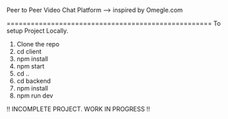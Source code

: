 Peer to Peer Video Chat Platform
--> inspired by Omegle.com

===================================================
To setup Project Locally.

1. Clone the repo
2. cd client
3. npm install
4. npm start
5. cd ..
6. cd backend
7. npm install
8. npm run dev


!! INCOMPLETE PROJECT. WORK IN PROGRESS !!